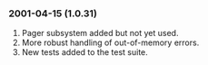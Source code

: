 ### 2001\-04\-15 (1\.0\.31\)

1. Pager subsystem added but not yet used.
2. More robust handling of out\-of\-memory errors.
3. New tests added to the test suite.




